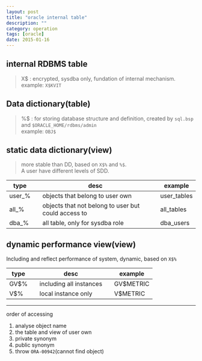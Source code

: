 ```yaml
---
layout: post
title: "oracle internal table"
description: ""
category: operation
tags: [oracle]
date: 2015-01-16
---
```

## internal RDBMS table
>X$ : encrypted, sysdba only, fundation of internal mechanism.  
example: `X$KVIT`  

## Data dictionary(table)
>%$ : for storing database structure and definition, created by `sql.bsp` and `$ORACLE_HOME/rdbms/admin`  
example: `OBJ$`

## static data dictionary(view)
>more stable than DD, based on `X$%` and `%$`.  
>A user have different levels of SDD.  

type||desc||example
--|-|--|-|--
user_%|| objects that belong to user own ||user_tables
all_% || objects that not belong to user but could access to || all_tables
dba_% || all table, only for sysdba role || dba_users 

## dynamic performance view(view)
Including and reflect performance of system, dynamic, based on `X$%`  

type||desc||example
--|-|--|-|--
GV$%||including all instances||GV$METRIC
V$%||local instance only||V$METRIC

----

order of accessing

1. analyse object name
2. the table and view of user own
3. private synonym
4. public synonym
5. throw `ORA-00942`(cannot find object)
